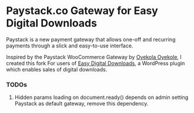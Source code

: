 # Paystack.co Gateway for Easy Digital Downloads

Paystack is a new payment gateway that allows one-off and recurring payments through a slick and easy-to-use interface.

Inspired by the Paystack WooCommerce Gateway by [Oyekola Oyekole](http://www.deverun.com/), I created this fork For users of [Easy Digital Downloads](https://easydigitaldownloads.com/), a WordPress plugin which enables sales of digital downloads.

### TODOs

1. Hidden params loading on document.ready() depends on admin setting Paystack as default gateway, remove this dependency.